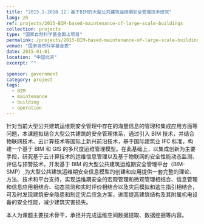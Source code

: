 ```yaml
---
title: "2015.1-2018.12：基于BIM的大型公共建筑运维期安全管理技术研究"
lang: zh
ref: projects/2015-BIM-based-maintenance-of-large-scale-buildings
collection: projects
type: "国家自然科学基金面上项目"
permalink: /projects/2015-BIM-based-maintenance-of-large-scale-buildings
venue: "国家自然科学基金委"
date: 2015-01-01
location: "中国北京"
excerpt: ""

sponsor: government
category: project
tags: 
  - BIM
  - maintenance
  - building
  - operation
---
```


针对当前大型公共建筑运维期安全管理中存在的海量信息的管理和集成应用方面等问题，本课题拟结合大型公共建筑的安全管理体系，通过引入 BIM 技术，并结合物联网技术、云计算技术等国际上新兴前沿技术，基于国际建筑业 IFC 标准，构建一个基于 BIM 和 GIS 的多尺度运维管理模型。在此基础上，以集成创新为主要手段，研究基于云计算技术的运维信息管理以及基于物联网的安全性能动态监测、评估与预警技术，开发基于 BIM 的大型公共建筑运维期安全管理平台（BIM-SMP）,为大型公共建筑运维期安全信息模型的创建和应用提供一套完整的理论、方法、技术和平台支持，实现运维期安全的宏观管理和微观管理相结合、信息管理和信息应用相结合、动态监测和实时评价相结合以及灾后模拟和逃生指引相结合，可及时发现建筑安全隐患和制定灾后应急方案，进而提高建筑结构及其附属机电设备的安全性能，减少建筑灾害损失。 

本人为课题主要技术骨干，承担并完成运维空间数据提取、数据挖掘等内容。